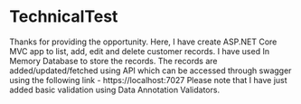# TechnicalTest
Thanks for providing the opportunity.
Here, I have create ASP.NET Core MVC app to list, add, edit and delete customer records. I have used In Memory Database to store the records. 
The records are added/updated/fetched using API which can be accessed through swagger using the following link - https://localhost:7027
Please note that I have just added basic validation using Data Annotation Validators.
